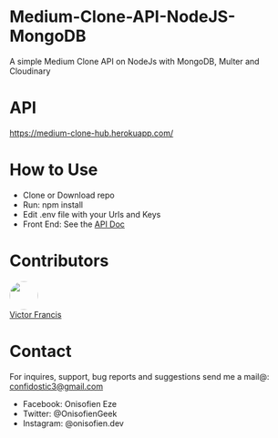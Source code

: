 # Medium-Clone-API-NodeJS-MongoDB
A simple Medium Clone API on NodeJs with MongoDB, Multer and Cloudinary

# API
<a href="https://medium-clone-hub.herokuapp.com/" target="_blank">https://medium-clone-hub.herokuapp.com/</a>

# How to Use
* Clone or Download repo
* Run: npm install 
* Edit .env file with your Urls and Keys
* Front End: See the <a href="https://github.com/Dev-Geek/Medium-Clone-API-NodeJS-MongoDB/blob/main/doc/Medium%20Clone%20API%20Guide.pdf" target="_blank">API Doc</a>

# Contributors
<a href="https://github.com/Tronixtek" target="_blank">
  <img src="https://avatars.githubusercontent.com/u/58108660?v=4?size=50" width="50" height="50" style="border-radius: 50%"><br>
  <label>Victor Francis</label>
</a>

# Contact
For inquires, support, bug reports and suggestions send me a mail@: confidostic3@gmail.com

* Facebook: Onisofien Eze
* Twitter: @OnisofienGeek
* Instagram: @onisofien.dev
